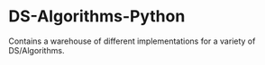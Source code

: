 # DS-Algorithms-Python
Contains a warehouse of different implementations for a variety of DS/Algorithms.
